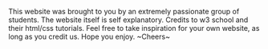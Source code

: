 This website was brought to you by an extremely passionate group of students.
The website itself is self explanatory.
Credits to w3 school and their html/css tutorials.
Feel free to take inspiration for your own website, as long as you credit us.
Hope you enjoy.
~Cheers~

